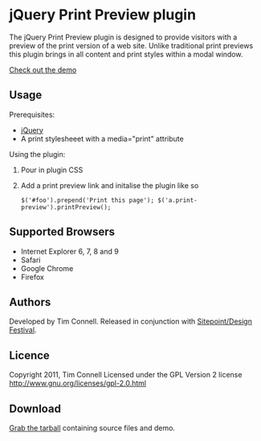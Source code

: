 # jQuery Print Preview plugin
The jQuery Print Preview plugin is designed to provide visitors with a preview of the print version of a web site.
Unlike traditional print previews this plugin brings in all content and print styles within a modal window.

[Check out the demo](http://etimbo.github.com/jquery-print-preview-plugin/example/index.html)

## Usage
Prerequisites:

- [jQuery](http://jquery.com/)
- A print stylesheeet with a media="print" attribute

Using the plugin:

1. Pour in plugin CSS
2. Add a print preview link and initalise the plugin like so

    ``$('#foo').prepend('Print this page');
    $('a.print-preview').printPreview();``

## Supported Browsers
- Internet Explorer 6, 7, 8 and 9
- Safari
- Google Chrome
- Firefox

## Authors
Developed by Tim Connell.
Released in conjunction with [Sitepoint/Design Festival](http://designfestival.com/when-visitors-print-about-that-print-stylesheet/).

## Licence
Copyright 2011, Tim Connell
Licensed under the GPL Version 2 license
http://www.gnu.org/licenses/gpl-2.0.html

## Download
[Grab the tarball](http://github.com/etimbo/jquery-print-preview-plugin/tarball/master) containing source files and demo.

